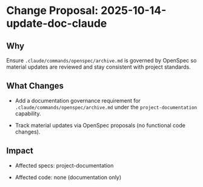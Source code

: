 # Change Proposal: 2025-10-14-update-doc-claude

## Why

Ensure `.claude/commands/openspec/archive.md` is governed by OpenSpec so material updates are reviewed and stay consistent with project standards.

## What Changes

- Add a documentation governance requirement for `.claude/commands/openspec/archive.md` under the `project-documentation` capability.

- Track material updates via OpenSpec proposals (no functional code changes).

## Impact

- Affected specs: project-documentation

- Affected code: none (documentation only)
